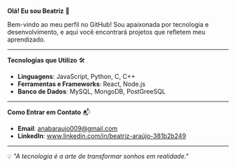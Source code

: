 **Olá! Eu sou Beatriz** 👋  

Bem-vindo ao meu perfil no GitHub! Sou apaixonada por tecnologia e desenvolvimento, e aqui você encontrará projetos que refletem meu aprendizado.

---

**Tecnologias que Utilizo** 🛠️  
- **Linguagens**: JavaScript, Python, C, C++
- **Ferramentas e Frameworks**: React, Node.js 
- **Banco de Dados**: MySQL, MongoDB, PostGreeSQL

---

**Como Entrar em Contato** 📬  
- **Email**: anabaraujo009@gmail.com
- **LinkedIn**: www.linkedin.com/in/beatriz-araújo-381b2b249 

---

💡 *"A tecnologia é a arte de transformar sonhos em realidade."*
